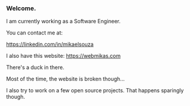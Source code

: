 ### Welcome.

I am currently working as a Software Engineer.

You can contact me at:

https://linkedin.com/in/mikaelsouza

I also have this website: https://webmikas.com

There's a duck in there.

Most of the time, the website is broken though...

I also try to work on a few open source projects. That happens sparingly though.
